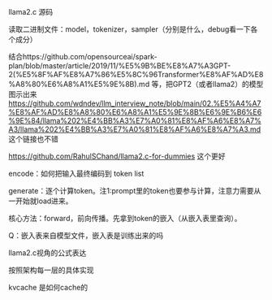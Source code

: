 llama2.c 源码



读取二进制文件：model，tokenizer，sampler（分别是什么，debug看一下各个成分）

结合https://github.com/opensourceai/spark-plan/blob/master/article/2019/11/%E5%9B%BE%E8%A7%A3GPT-2(%E5%8F%AF%E8%A7%86%E5%8C%96Transformer%E8%AF%AD%E8%A8%80%E6%A8%A1%E5%9E%8B).md 等，把GPT2（或者llama2）的模型图示出来  https://github.com/wdndev/llm_interview_note/blob/main/02.%E5%A4%A7%E8%AF%AD%E8%A8%80%E6%A8%A1%E5%9E%8B%E6%9E%B6%E6%9E%84/llama%202%E4%BB%A3%E7%A0%81%E8%AF%A6%E8%A7%A3/llama%202%E4%BB%A3%E7%A0%81%E8%AF%A6%E8%A7%A3.md 这个链接也不错

https://github.com/RahulSChand/llama2.c-for-dummies 这个更好



encode：如何把输入最终编码到 token list

generate：逐个计算token。注1:prompt里的token也要参与计算，注意力需要从一开始就load进来。

核心方法：forward，前向传播。先拿到token的嵌入（从嵌入表里查询）。

Q：嵌入表来自模型文件，嵌入表是训练出来的吗





llama2.c视角的公式表达



按照架构每一层的具体实现



kvcache 是如何cache的
